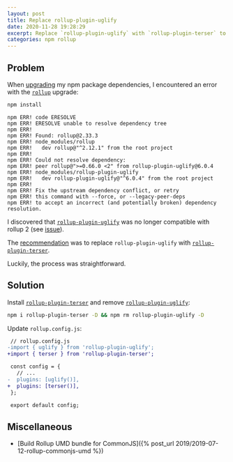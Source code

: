 ```yaml
---
layout: post
title: Replace rollup-plugin-uglify
date: 2020-11-28 19:28:29
excerpt: Replace `rollup-plugin-uglify` with `rollup-plugin-terser` to support rollup 2.
categories: npm rollup
---
```


<!--email_off-->

## Problem

When [upgrading](https://www.npmjs.com/package/npm-check-updates) my npm package dependencies, I encountered an error with the [`rollup`](https://www.npmjs.com/package/rollup) upgrade:

```sh
npm install
```

```
npm ERR! code ERESOLVE
npm ERR! ERESOLVE unable to resolve dependency tree
npm ERR!
npm ERR! Found: rollup@2.33.3
npm ERR! node_modules/rollup
npm ERR!   dev rollup@"^2.12.1" from the root project
npm ERR!
npm ERR! Could not resolve dependency:
npm ERR! peer rollup@">=0.66.0 <2" from rollup-plugin-uglify@6.0.4
npm ERR! node_modules/rollup-plugin-uglify
npm ERR!   dev rollup-plugin-uglify@"^6.0.4" from the root project
npm ERR!
npm ERR! Fix the upstream dependency conflict, or retry
npm ERR! this command with --force, or --legacy-peer-deps
npm ERR! to accept an incorrect (and potentially broken) dependency resolution.
```

I discovered that [`rollup-plugin-uglify`](https://github.com/TrySound/rollup-plugin-uglify#readme) was no longer compatible with rollup 2 (see [issue](https://github.com/TrySound/rollup-plugin-uglify/issues/82)).

The [recommendation](https://github.com/TrySound/rollup-plugin-uglify/issues/82#issuecomment-662298218) was to replace `rollup-plugin-uglify` with [`rollup-plugin-terser`](https://github.com/TrySound/rollup-plugin-terser#readme).

Luckily, the process was straightforward.

## Solution

Install [`rollup-plugin-terser`](https://www.npmjs.com/package/rollup-plugin-terser) and remove [`rollup-plugin-uglify`](https://www.npmjs.com/package/rollup-plugin-uglify):

```sh
npm i rollup-plugin-terser -D && npm rm rollup-plugin-uglify -D
```

Update `rollup.config.js`:

```diff
 // rollup.config.js
-import { uglify } from 'rollup-plugin-uglify';
+import { terser } from 'rollup-plugin-terser';

 const config = {
   // ...
-  plugins: [uglify()],
+  plugins: [terser()],
 };

 export default config;
```

## Miscellaneous

- [Build Rollup UMD bundle for CommonJS]({% post_url 2019/2019-07-12-rollup-commonjs-umd %})

<!--/email_off-->
